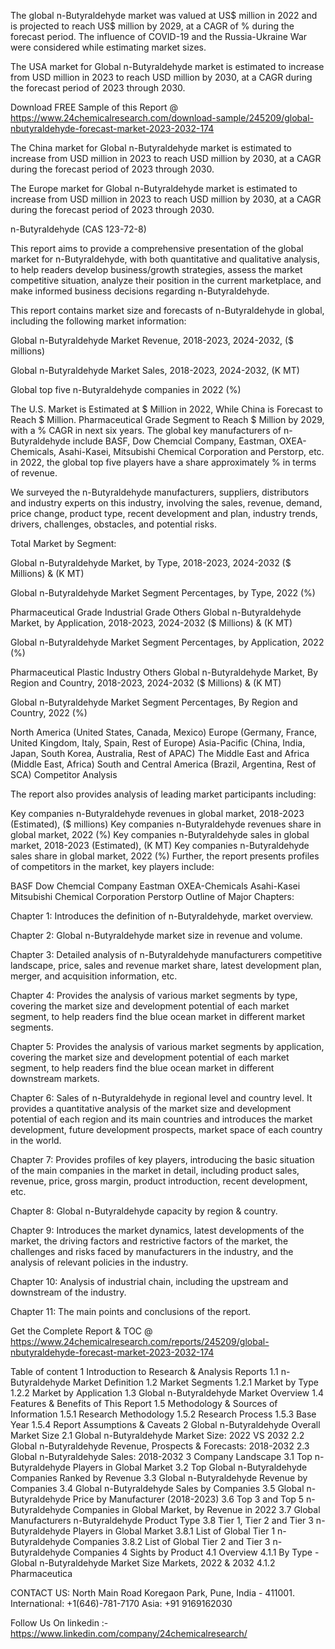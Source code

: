 The global n-Butyraldehyde market was valued at US$ million in 2022 and is projected to reach US$ million by 2029, at a CAGR of % during the forecast period. The influence of COVID-19 and the Russia-Ukraine War were considered while estimating market sizes.

The USA market for Global n-Butyraldehyde market is estimated to increase from USD million in 2023 to reach USD million by 2030, at a CAGR during the forecast period of 2023 through 2030.

Download FREE Sample of this Report @ https://www.24chemicalresearch.com/download-sample/245209/global-nbutyraldehyde-forecast-market-2023-2032-174

The China market for Global n-Butyraldehyde market is estimated to increase from USD million in 2023 to reach USD million by 2030, at a CAGR during the forecast period of 2023 through 2030.

The Europe market for Global n-Butyraldehyde market is estimated to increase from USD million in 2023 to reach USD million by 2030, at a CAGR during the forecast period of 2023 through 2030.

n-Butyraldehyde (CAS 123-72-8)

This report aims to provide a comprehensive presentation of the global market for n-Butyraldehyde, with both quantitative and qualitative analysis, to help readers develop business/growth strategies, assess the market competitive situation, analyze their position in the current marketplace, and make informed business decisions regarding n-Butyraldehyde.

This report contains market size and forecasts of n-Butyraldehyde in global, including the following market information:

Global n-Butyraldehyde Market Revenue, 2018-2023, 2024-2032, ($ millions)

Global n-Butyraldehyde Market Sales, 2018-2023, 2024-2032, (K MT)

Global top five n-Butyraldehyde companies in 2022 (%)

The U.S. Market is Estimated at $ Million in 2022, While China is Forecast to Reach $ Million.
Pharmaceutical Grade Segment to Reach $ Million by 2029, with a % CAGR in next six years.
The global key manufacturers of n-Butyraldehyde include BASF, Dow Chemcial Company, Eastman, OXEA-Chemicals, Asahi-Kasei, Mitsubishi Chemical Corporation and Perstorp, etc. in 2022, the global top five players have a share approximately % in terms of revenue.

We surveyed the n-Butyraldehyde manufacturers, suppliers, distributors and industry experts on this industry, involving the sales, revenue, demand, price change, product type, recent development and plan, industry trends, drivers, challenges, obstacles, and potential risks.

Total Market by Segment:

Global n-Butyraldehyde Market, by Type, 2018-2023, 2024-2032 ($ Millions) & (K MT)

Global n-Butyraldehyde Market Segment Percentages, by Type, 2022 (%)

Pharmaceutical Grade
Industrial Grade
Others
Global n-Butyraldehyde Market, by Application, 2018-2023, 2024-2032 ($ Millions) & (K MT)

Global n-Butyraldehyde Market Segment Percentages, by Application, 2022 (%)

Pharmaceutical
Plastic Industry
Others
Global n-Butyraldehyde Market, By Region and Country, 2018-2023, 2024-2032 ($ Millions) & (K MT)

Global n-Butyraldehyde Market Segment Percentages, By Region and Country, 2022 (%)

North America (United States, Canada, Mexico)
Europe (Germany, France, United Kingdom, Italy, Spain, Rest of Europe)
Asia-Pacific (China, India, Japan, South Korea, Australia, Rest of APAC)
The Middle East and Africa (Middle East, Africa)
South and Central America (Brazil, Argentina, Rest of SCA)
Competitor Analysis

The report also provides analysis of leading market participants including:

Key companies n-Butyraldehyde revenues in global market, 2018-2023 (Estimated), ($ millions)
Key companies n-Butyraldehyde revenues share in global market, 2022 (%)
Key companies n-Butyraldehyde sales in global market, 2018-2023 (Estimated), (K MT)
Key companies n-Butyraldehyde sales share in global market, 2022 (%)
Further, the report presents profiles of competitors in the market, key players include:

BASF
Dow Chemcial Company
Eastman
OXEA-Chemicals
Asahi-Kasei
Mitsubishi Chemical Corporation
Perstorp
Outline of Major Chapters:

Chapter 1: Introduces the definition of n-Butyraldehyde, market overview.

Chapter 2: Global n-Butyraldehyde market size in revenue and volume.

Chapter 3: Detailed analysis of n-Butyraldehyde manufacturers competitive landscape, price, sales and revenue market share, latest development plan, merger, and acquisition information, etc.

Chapter 4: Provides the analysis of various market segments by type, covering the market size and development potential of each market segment, to help readers find the blue ocean market in different market segments.

Chapter 5: Provides the analysis of various market segments by application, covering the market size and development potential of each market segment, to help readers find the blue ocean market in different downstream markets.

Chapter 6: Sales of n-Butyraldehyde in regional level and country level. It provides a quantitative analysis of the market size and development potential of each region and its main countries and introduces the market development, future development prospects, market space of each country in the world.

Chapter 7: Provides profiles of key players, introducing the basic situation of the main companies in the market in detail, including product sales, revenue, price, gross margin, product introduction, recent development, etc.

Chapter 8: Global n-Butyraldehyde capacity by region & country.

Chapter 9: Introduces the market dynamics, latest developments of the market, the driving factors and restrictive factors of the market, the challenges and risks faced by manufacturers in the industry, and the analysis of relevant policies in the industry.

Chapter 10: Analysis of industrial chain, including the upstream and downstream of the industry.

Chapter 11: The main points and conclusions of the report.

Get the Complete Report & TOC @ https://www.24chemicalresearch.com/reports/245209/global-nbutyraldehyde-forecast-market-2023-2032-174

Table of content
1 Introduction to Research & Analysis Reports
1.1 n-Butyraldehyde Market Definition
1.2 Market Segments
1.2.1 Market by Type
1.2.2 Market by Application
1.3 Global n-Butyraldehyde Market Overview
1.4 Features & Benefits of This Report
1.5 Methodology & Sources of Information
1.5.1 Research Methodology
1.5.2 Research Process
1.5.3 Base Year
1.5.4 Report Assumptions & Caveats
2 Global n-Butyraldehyde Overall Market Size
2.1 Global n-Butyraldehyde Market Size: 2022 VS 2032
2.2 Global n-Butyraldehyde Revenue, Prospects & Forecasts: 2018-2032
2.3 Global n-Butyraldehyde Sales: 2018-2032
3 Company Landscape
3.1 Top n-Butyraldehyde Players in Global Market
3.2 Top Global n-Butyraldehyde Companies Ranked by Revenue
3.3 Global n-Butyraldehyde Revenue by Companies
3.4 Global n-Butyraldehyde Sales by Companies
3.5 Global n-Butyraldehyde Price by Manufacturer (2018-2023)
3.6 Top 3 and Top 5 n-Butyraldehyde Companies in Global Market, by Revenue in 2022
3.7 Global Manufacturers n-Butyraldehyde Product Type
3.8 Tier 1, Tier 2 and Tier 3 n-Butyraldehyde Players in Global Market
3.8.1 List of Global Tier 1 n-Butyraldehyde Companies
3.8.2 List of Global Tier 2 and Tier 3 n-Butyraldehyde Companies
4 Sights by Product
4.1 Overview
4.1.1 By Type - Global n-Butyraldehyde Market Size Markets, 2022 & 2032
4.1.2 Pharmaceutica

CONTACT US:
North Main Road Koregaon Park, Pune, India - 411001.
International: +1(646)-781-7170
Asia: +91 9169162030

Follow Us On linkedin :- https://www.linkedin.com/company/24chemicalresearch/
